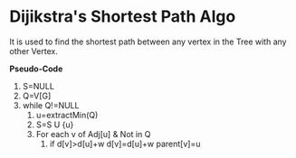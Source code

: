 # Dijikstra's Shortest Path Algo

It is used to find the shortest path between any vertex in the Tree with any other Vertex.

**Pseudo-Code**

1. S=NULL
2. Q=V[G]
3. while Q!=NULL
    1. u=extractMin(Q)
    2. S=S U {u}
    3. For each v of Adj[u] & Not in Q
        1. if d[v]>d[u]+w
            d[v]=d[u]+w
            parent[v]=u
